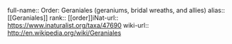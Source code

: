

full-name:: Order: Geraniales (geraniums, bridal wreaths, and allies)
alias:: [[Geraniales]]
rank:: [[order]]iNat-url:: https://www.inaturalist.org/taxa/47690
wiki-url:: http://en.wikipedia.org/wiki/Geraniales